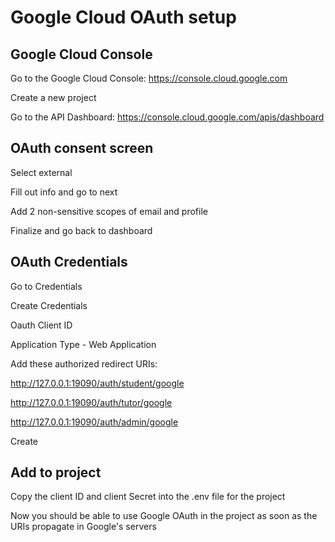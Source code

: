 # Google Cloud OAuth setup

## Google Cloud Console

Go to the Google Cloud Console: https://console.cloud.google.com

Create a new project

Go to the API Dashboard: https://console.cloud.google.com/apis/dashboard

## OAuth consent screen

Select external

Fill out info and go to next

Add 2 non-sensitive scopes of email and profile

Finalize and go back to dashboard

## OAuth Credentials

Go to Credentials

Create Credentials

Oauth Client ID

Application Type - Web Application

Add these authorized redirect URIs:

http://127.0.0.1:19090/auth/student/google

http://127.0.0.1:19090/auth/tutor/google

http://127.0.0.1:19090/auth/admin/google

Create

## Add to project

Copy the client ID and client Secret into the .env file for the project

Now you should be able to use Google OAuth in the project as soon as the URIs propagate in Google's servers
